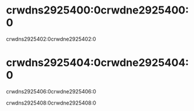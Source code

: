# crwdns2925400:0crwdne2925400:0

crwdns2925402:0crwdne2925402:0

# crwdns2925404:0crwdne2925404:0

crwdns2925406:0crwdne2925406:0

crwdns2925408:0crwdne2925408:0